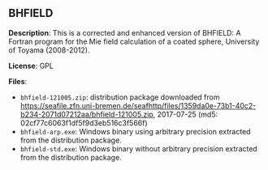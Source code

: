 ## BHFIELD

**Description**:
This is a corrected and enhanced version of BHFIELD: A Fortran program for the Mie field calculation of a coated sphere, University of Toyama (2008-2012).

**License**: GPL

**Files**:
- `bhfield-121005.zip`: distribution package downloaded from https://seafile.zfn.uni-bremen.de/seafhttp/files/1359da0e-73b1-40c2-b234-2071d07212aa/bhfield-121005.zip, 2017-07-25 (md5: 02cf77c6063f1df5f9d3eb516c3f566f)
- `bhfield-arp.exe`: Windows binary using arbitrary precision extracted from the distribution package.
- `bhfield-std.exe`: Windows binary without arbitrary precision extracted from the distribution package.
